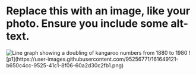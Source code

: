 # Replace this with an image, like your photo. Ensure you include some alt-text.
<img src="kangaroo.svg" alt= "Line graph showing a doubling of kangaroo numbers from 1880 to 1980">
![p1](https://user-images.githubusercontent.com/95256771/161649121-b650c4cc-9525-41c1-8f06-60a2d30c2fb1.png)
